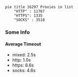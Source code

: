 
```mermaid
pie title 16297 Proxies in list
    "HTTP" : 11767
    "HTTPS": 1335
    "SOCKS" : 3510
```

### Some Info
#### Average Timeout

- mixed: 2.5s
- http: 1.0s
- https: 8.6s
- socks: 4.6s